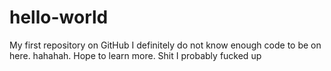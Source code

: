 # hello-world
My first repository on GitHub
I definitely do not know enough code to be on here. hahahah. Hope to learn more.
Shit I probably fucked up
